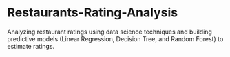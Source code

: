 # Restaurants-Rating-Analysis
Analyzing restaurant ratings using data science techniques and building predictive models (Linear Regression, Decision Tree, and Random Forest) to estimate ratings.
